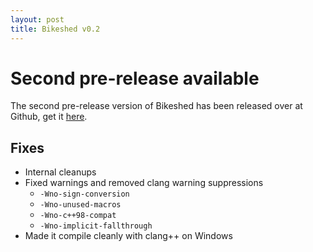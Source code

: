 ```yaml
---
layout: post
title: Bikeshed v0.2
---
```


# Second pre-release available
The second pre-release version of Bikeshed has been released over at Github, get it [here](https://github.com/DanEngelbrecht/bikeshed/releases).

## Fixes
- Internal cleanups
- Fixed warnings and removed clang warning suppressions
  - `-Wno-sign-conversion`
  - `-Wno-unused-macros`
  - `-Wno-c++98-compat`
  - `-Wno-implicit-fallthrough`
- Made it compile cleanly with clang++ on Windows
